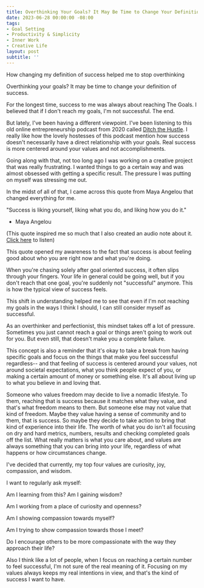 ```yaml
---
title: Overthinking Your Goals? It May Be Time to Change Your Definition of Success
date: 2023-06-28 00:00:00 -08:00
tags:
- Goal Setting
- Productivity & Simplicity
- Inner Work
- Creative Life
layout: post
subtitle: ''
---
```

How changing my definition of success helped me to stop overthinking

Overthinking your goals? It may be time to change your definition of success.

For the longest time, success to me was always about reaching The Goals. I believed that if I don't reach my goals, I'm not successful. The end.

But lately, I've been having a different viewpoint. I've been listening to this old online entrepreneurship podcast from 2020 called [Ditch the Hustle](https://www.listennotes.com/podcasts/ditch-the-hustle-gentle-business-mastermind-PBlkgLf4S1b/). I really like how the lovely hostesses of this podcast mention how success doesn't necessarily have a direct relationship with your goals.  Real success is more centered around your values and not accomplishments. 

Going along with that, not too long ago I was working on a creative project that was really frustrating. I wanted things to go a certain way and was almost obsessed with getting a specific result. The pressure I was putting on myself was stressing me out.

In the midst of all of that, I came across this quote from Maya Angelou that changed everything for me.

"Success is liking yourself, liking what you do, and liking how you do it."

- Maya Angelou

(This quote inspired me so much that I also created an audio note about it. [Click here](https://arcadiapage.bandcamp.com/track/authentic-success) to listen)

This quote opened my awareness to the fact that success is about feeling good about who you are right now and what you're doing. 

When you're chasing solely after goal oriented success, it often slips through your fingers. Your life in general could be going well,  but if you don't reach that one goal, you're suddenly not "successful" anymore. This is how the typical view of success feels.

This shift in understanding helped me to see that even if I'm not reaching my goals in the ways I think I should, I can still consider myself as successful.

As an overthinker and perfectionist, this mindset takes off a lot of pressure. Sometimes you just cannot reach a goal or things aren't going to work out for you. But even still, that doesn't make you a complete failure. 

This concept is also a reminder that it's okay to take a break from having specific goals and focus on the things that make you feel successful regardless-- and that feeling of success is centered around your values, not around societal expectations, what you think people expect of you, or making a certain amount of money or something else. It's all about living up to what you believe in and loving that.

Someone who values freedom may decide to live a nomadic lifestyle. To them, reaching that is success because it matches what they value, and that's what freedom means to them. But someone else may not value that kind of freedom. Maybe they value having a sense of community and to them, that is success. So maybe they decide to take action to bring that kind of experience into their life. The worth of what you do isn't all focusing on dry and hard metrics, numbers,  results and checking completed goals off the list.  What really matters is what you care about, and values are always something that you can bring into your life, regardless of what happens or how circumstances change.

I've decided that currently, my top four values are curiosity, joy, compassion, and wisdom.

I want to regularly ask myself:

Am I learning from this? Am I gaining wisdom? 

Am I working from a place of curiosity and openness? 

Am I showing compassion towards myself? 

Am I trying to show compassion towards those I meet?

Do I encourage others to be more compassionate with the way they approach their life?

Also I think like a lot of people, when I focus on reaching a certain number to feel successful, I'm not sure of the real meaning of it. Focusing on my values always keeps my real intentions in view, and that's the kind of success I want to have.





